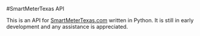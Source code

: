 #SmartMeterTexas API

This is an API for [SmartMeterTexas.com](https://www.smartmetertexas.com) written in Python. It is still in early development and any assistance is appreciated.
